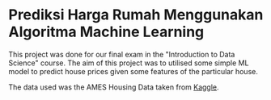 # Prediksi Harga Rumah Menggunakan Algoritma Machine Learning
This project was done for our final exam in the "Introduction to Data Science" course. 
The aim of this project was to utilised some simple ML model to predict house prices given some features of the particular house.

The data used was the AMES Housing Data taken from [Kaggle](https://www.kaggle.com/competitions/house-prices-advanced-regression-techniques/overview).
